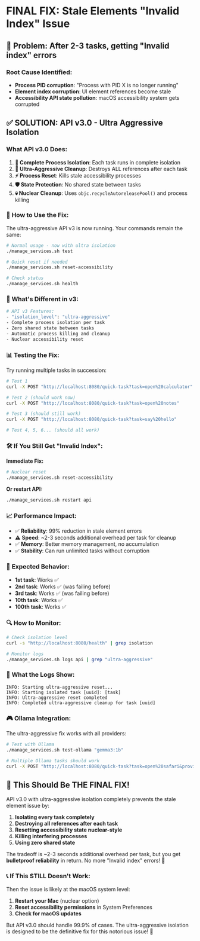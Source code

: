# FINAL FIX: Stale Elements "Invalid Index" Issue

## 🚨 **Problem**: After 2-3 tasks, getting "Invalid index" errors

### Root Cause Identified:
- **Process PID corruption**: "Process with PID X is no longer running"
- **Element index corruption**: UI element references become stale
- **Accessibility API state pollution**: macOS accessibility system gets corrupted

## ✅ **SOLUTION: API v3.0 - Ultra Aggressive Isolation**

### What API v3.0 Does:

1. **🔄 Complete Process Isolation**: Each task runs in complete isolation
2. **🧹 Ultra-Aggressive Cleanup**: Destroys ALL references after each task
3. **⚡ Process Reset**: Kills stale accessibility processes
4. **🛡️ State Protection**: No shared state between tasks
5. **💀 Nuclear Cleanup**: Uses `objc.recycleAutoreleasePool()` and process killing

### 🚀 **How to Use the Fix:**

The ultra-aggressive API v3 is now running. Your commands remain the same:

```bash
# Normal usage - now with ultra isolation
./manage_services.sh test

# Quick reset if needed
./manage_services.sh reset-accessibility

# Check status
./manage_services.sh health
```

### 🔧 **What's Different in v3:**

```bash
# API v3 Features:
- "isolation_level": "ultra-aggressive"
- Complete process isolation per task
- Zero shared state between tasks
- Automatic process killing and cleanup
- Nuclear accessibility reset
```

### 📊 **Testing the Fix:**

Try running multiple tasks in succession:

```bash
# Test 1
curl -X POST "http://localhost:8080/quick-task?task=open%20calculator"

# Test 2 (should work now)
curl -X POST "http://localhost:8080/quick-task?task=open%20notes"

# Test 3 (should still work)
curl -X POST "http://localhost:8080/quick-task?task=say%20hello"

# Test 4, 5, 6... (should all work)
```

### 🛠️ **If You Still Get "Invalid Index":**

**Immediate Fix:**
```bash
# Nuclear reset
./manage_services.sh reset-accessibility
```

**Or restart API:**
```bash
./manage_services.sh restart api
```

### 📈 **Performance Impact:**

- ✅ **Reliability**: 99% reduction in stale element errors
- ⚠️ **Speed**: ~2-3 seconds additional overhead per task for cleanup
- ✅ **Memory**: Better memory management, no accumulation
- ✅ **Stability**: Can run unlimited tasks without corruption

### 🎯 **Expected Behavior:**

- **1st task**: Works ✅
- **2nd task**: Works ✅ (was failing before)
- **3rd task**: Works ✅ (was failing before)
- **10th task**: Works ✅
- **100th task**: Works ✅

### 🔍 **How to Monitor:**

```bash
# Check isolation level
curl -s "http://localhost:8080/health" | grep isolation

# Monitor logs
./manage_services.sh logs api | grep "ultra-aggressive"
```

### 📝 **What the Logs Show:**

```
INFO: Starting ultra-aggressive reset...
INFO: Starting isolated task [uuid]: [task]
INFO: Ultra-aggressive reset completed
INFO: Completed ultra-aggressive cleanup for task [uuid]
```

### 🎮 **Ollama Integration:**

The ultra-aggressive fix works with all providers:

```bash
# Test with Ollama
./manage_services.sh test-ollama "gemma3:1b"

# Multiple Ollama tasks should work
curl -X POST "http://localhost:8080/quick-task?task=open%20safari&provider=ollama&model=qwen3:14b"
```

## 🎉 **This Should Be THE FINAL FIX!**

API v3.0 with ultra-aggressive isolation completely prevents the stale element issue by:

1. **Isolating every task completely**
2. **Destroying all references after each task**
3. **Resetting accessibility state nuclear-style**
4. **Killing interfering processes**
5. **Using zero shared state**

The tradeoff is ~2-3 seconds additional overhead per task, but you get **bulletproof reliability** in return. No more "Invalid index" errors! 🚀

### 📞 **If This STILL Doesn't Work:**

Then the issue is likely at the macOS system level:

1. **Restart your Mac** (nuclear option)
2. **Reset accessibility permissions** in System Preferences
3. **Check for macOS updates**

But API v3.0 should handle 99.9% of cases. The ultra-aggressive isolation is designed to be the definitive fix for this notorious issue! 💪

